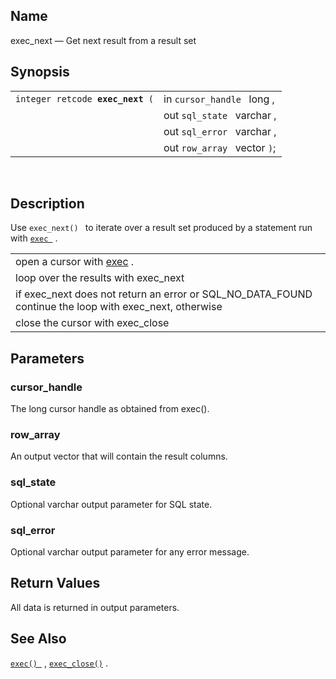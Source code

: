 <div id="fn_exec_next" class="refentry">

<div class="titlepage">

</div>

<div class="refnamediv">

## Name

exec_next — Get next result from a result set

</div>

<div class="refsynopsisdiv">

## Synopsis

<div id="fsyn_exec_next" class="funcsynopsis">

|                                       |                              |
|---------------------------------------|------------------------------|
| `integer retcode `**`exec_next`**` (` | in `cursor_handle ` long ,   |
|                                       | out `sql_state ` varchar ,   |
|                                       | out `sql_error ` varchar ,   |
|                                       | out `row_array ` vector `)`; |

<div class="funcprototype-spacer">

 

</div>

</div>

</div>

<div id="desc_exec_next" class="refsect1">

## Description

Use `exec_next() ` to iterate over a result set produced by a statement
run with <a href="fn_exec.html" class="link" title="exec"><code
class="function">exec </code></a> .

|                                                                                                        |
|--------------------------------------------------------------------------------------------------------|
| open a cursor with <a href="fn_exec.html" class="link" title="exec">exec</a> .                         |
| loop over the results with exec_next                                                                   |
| if exec_next does not return an error or SQL_NO_DATA_FOUND continue the loop with exec_next, otherwise |
| close the cursor with exec_close                                                                       |

</div>

<div id="params_rnext" class="refsect1">

## Parameters

<div id="id87955" class="refsect2">

### cursor_handle

The <span class="type">long </span> cursor handle as obtained from
exec().

</div>

<div id="id87959" class="refsect2">

### row_array

An output <span class="type">vector </span> that will contain the result
columns.

</div>

<div id="id87963" class="refsect2">

### sql_state

Optional <span class="type">varchar </span> output parameter for SQL
state.

</div>

<div id="id87967" class="refsect2">

### sql_error

Optional <span class="type">varchar </span> output parameter for any
error message.

</div>

</div>

<div id="ret_exec_next" class="refsect1">

## Return Values

All data is returned in output parameters.

</div>

<div id="seealso_exec_next" class="refsect1">

## See Also

<a href="fn_exec.html" class="link" title="exec"><code
class="function">exec() </code></a> ,
<a href="fn_exec_close.html" class="link" title="close"><code
class="function">exec_close()</code></a> .

</div>

</div>

